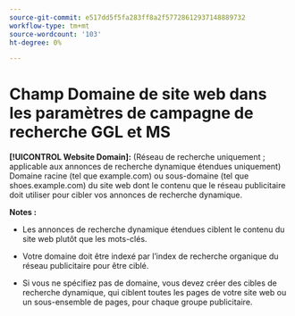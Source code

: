 ```yaml
---
source-git-commit: e517dd5f5fa283ff8a2f57728612937148889732
workflow-type: tm+mt
source-wordcount: '103'
ht-degree: 0%

---
```

# Champ Domaine de site web dans les paramètres de campagne de recherche GGL et MS

**[!UICONTROL Website Domain]:** (Réseau de recherche uniquement ; applicable aux annonces de recherche dynamique étendues uniquement) Domaine racine (tel que example.com) ou sous-domaine (tel que shoes.example.com) du site web dont le contenu que le réseau publicitaire doit utiliser pour cibler vos annonces de recherche dynamique.

**Notes :**

* Les annonces de recherche dynamique étendues ciblent le contenu du site web plutôt que les mots-clés.

* Votre domaine doit être indexé par l’index de recherche organique du réseau publicitaire pour être ciblé.

* Si vous ne spécifiez pas de domaine, vous devez créer des cibles de recherche dynamique, qui ciblent toutes les pages de votre site web ou un sous-ensemble de pages, pour chaque groupe publicitaire.
